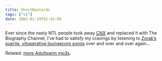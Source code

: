 ```yaml
---
title: GhostBastards
tags: ["v1"]
date: 2003-01-29T01:43:09
---
```


Ever since the nasty NTL people took away [<acronym title="Cartoon Network eXtra">CNX</acronym>][1] and replaced it with The Biography Channel, I&#8217;ve had to satisfy my cravings by listening to [Zorak&#8217;s puerile, vituperative loungecore songs][2] over and over and over again&#8230;

Related: [more Adultswim mp3s][3].

[1]: http://www.cnxtv.com/
[2]: http://www.ccs00.com/as/ "Adult Swim songs including Zorak's I'm Gonna Kick Your Ass and My Heart Is Full Of Hatred"
[3]: http://adultswim.toonzone.net/downloads-audio.html "Adult Swim: The Fansite: Audio downloads"
